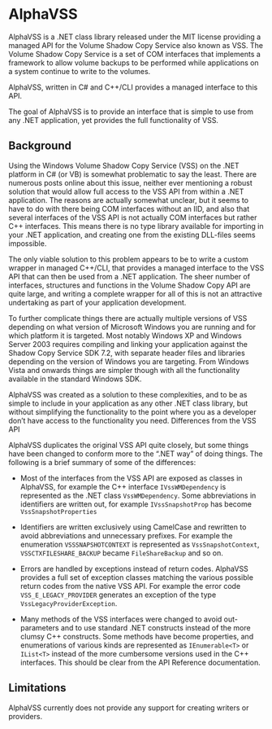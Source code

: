 AlphaVSS
========

AlphaVSS is a .NET class library released under the MIT license providing a managed API for the Volume Shadow Copy Service also known as VSS. The Volume Shadow Copy Service is a set of COM interfaces that implements a framework to allow volume backups to be performed while applications on a system continue to write to the volumes.

AlphaVSS, written in C# and C++/CLI provides a managed interface to this API.

The goal of AlphaVSS is to provide an interface that is simple to use from any .NET application, yet provides the full functionality of VSS.


## Background

Using the Windows Volume Shadow Copy Service (VSS) on the .NET platform in C# (or VB) is somewhat problematic to say the least. There are numerous posts online about this issue, neither ever mentioning a robust solution that would allow full access to the VSS API from within a .NET application. The reasons are actually somewhat unclear, but it seems to have to do with there being COM interfaces without an IID, and also that several interfaces of the VSS API is not actually COM interfaces but rather C++ interfaces. This means there is no type library available for importing in your .NET application, and creating one from the existing DLL-files seems impossible.

The only viable solution to this problem appears to be to write a custom wrapper in managed C++/CLI, that provides a managed interface to the VSS API that can then be used from a .NET application. The sheer number of interfaces, structures and functions in the Volume Shadow Copy API are quite large, and writing a complete wrapper for all of this is not an attractive undertaking as part of your application development.

To further complicate things there are actually multiple versions of VSS depending on what version of Microsoft Windows you are running and for which platform it is targeted. Most notably Windows XP and Windows Server 2003 requires compiling and linking your application against the Shadow Copy Service SDK 7.2, with separate header files and libraries depending on the version of Windows you are targeting. From Windows Vista and onwards things are simpler though with all the functionality available in the standard Windows SDK.

AlphaVSS was created as a solution to these complexities, and to be as simple to include in your application as any other .NET class library, but without simplifying the functionality to the point where you as a developer don’t have access to the functionality you need.
Differences from the VSS API

AlphaVSS duplicates the original VSS API quite closely, but some things have been changed to conform more to the “.NET way” of doing things. The following is a brief summary of some of the differences:

* Most of the interfaces from the VSS API are exposed as classes in AlphaVSS, for example the C++ interface `IVssWMDependency` is represented as the .NET class `VssWMDependency`. Some abbreviations in identifiers are written out, for example `IVssSnapshotProp` has become `VssSnapshotProperties`
  
* Identifiers are written exclusively using CamelCase and rewritten to avoid abbreviations and unnecessary prefixes. For example the enumeration `VSSSNAPSHOTCONTEXT` is represented as `VssSnapshotContext`, `VSSCTXFILESHARE_BACKUP` became `FileShareBackup` and so on.

* Errors are handled by exceptions instead of return codes. AlphaVSS provides a full set of exception classes matching the various possible return codes from the native VSS API. For example the error code `VSS_E_LEGACY_PROVIDER` generates an exception of the type `VssLegacyProviderException`.

* Many methods of the VSS interfaces were changed to avoid out-parameters and to use standard .NET constructs instead of the more clumsy C++ constructs. Some methods have become properties, and enumerations of various kinds are represented as `IEnumerable<T>` or `IList<T>` instead of the more cumbersome versions used in the C++ interfaces. This should be clear from the API Reference documentation. 

## Limitations

AlphaVSS currently does not provide any support for creating writers or providers.


